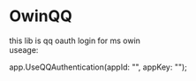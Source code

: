 OwinQQ
======
this lib is qq oauth login for ms owin  
useage:

app.UseQQAuthentication(appId: "", appKey: "");

